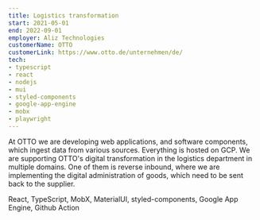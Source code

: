 ```yaml
---
title: Logistics transformation
start: 2021-05-01
end: 2022-09-01
employer: Aliz Technologies
customerName: OTTO
customerLink: https://www.otto.de/unternehmen/de/
tech:
- typescript
- react
- nodejs
- mui
- styled-components
- google-app-engine
- mobx
- playwright
---
```


At OTTO we are developing web applications, and software components, which ingest data from various sources. Everything is hosted on GCP. We are supporting OTTO's digital transformation in the logistics department in multiple domains. One of them is reverse inbound, where we are implementing the digital administration of goods, which need to be sent back to the supplier.

React, TypeScript, MobX, MaterialUI, styled-components, Google App Engine, Github Action


